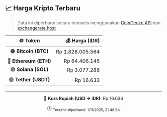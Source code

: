 

<!-- HARGA_KRIPTO -->
## 📈 Harga Kripto Terbaru

> Data ini diperbarui secara otomatis menggunakan [CoinGecko API](https://www.coingecko.com/) dan [exchangerate.host](https://exchangerate.host/)

<div align="center">

| 🪙 Token | 💰 Harga (IDR) |
|:------:|---------------:|
| 🟠 **Bitcoin (BTC)**   | Rp 1.828.005.564 |
| 🔵 **Ethereum (ETH)**  | Rp 64.406.146 |
| 🟣 **Solana (SOL)**    | Rp 3.077.288 |
| 🟢 **Tether (USDT)**   | Rp 16.633 |

---

💱 **Kurs Rupiah (USD → IDR)**: Rp 16.636

🕒 <sub>Terakhir diperbarui: 1/11/2025, 21.46.54</sub>

</div>
<!-- /HARGA_KRIPTO -->